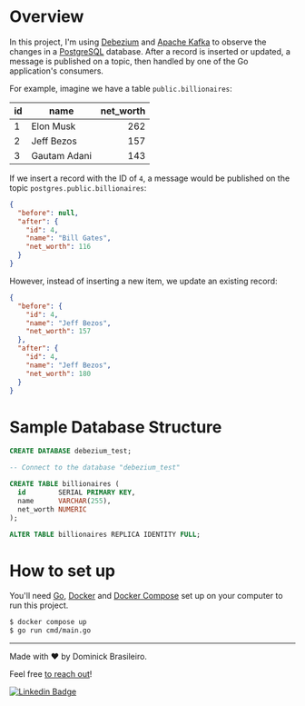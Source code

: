 # Overview
In this project, I'm using [Debezium](https://debezium.io/) and [Apache Kafka](https://kafka.apache.org/) to observe the
changes in a [PostgreSQL](https://www.postgresql.org/) database. After a record is inserted or updated, a message is
published on a topic, then handled by one of the Go application's consumers.

For example, imagine we have a table `public.billionaires`:

| id | name         | net_worth |
|----|--------------|----------:|
| 1  | Elon Musk    | 262       |
| 2  | Jeff Bezos   | 157       |
| 3  | Gautam Adani | 143       |

If we insert a record with the ID of `4`, a message would be published on the topic `postgres.public.billionaires`:
```json
{
  "before": null,
  "after": {
    "id": 4,
    "name": "Bill Gates",
    "net_worth": 116
  }
}
```

However, instead of inserting a new item, we update an existing record:
```json
{
  "before": {
    "id": 4,
    "name": "Jeff Bezos",
    "net_worth": 157
  },
  "after": {
    "id": 4,
    "name": "Jeff Bezos",
    "net_worth": 180
  }
}
```

# Sample Database Structure
```sql
CREATE DATABASE debezium_test;

-- Connect to the database "debezium_test"

CREATE TABLE billionaires (
  id        SERIAL PRIMARY KEY,
  name      VARCHAR(255),
  net_worth NUMERIC
);

ALTER TABLE billionaires REPLICA IDENTITY FULL;
```

# How to set up
You'll need [Go](https://go.dev/dl/), [Docker](https://docs.docker.com/engine/install/)
and [Docker Compose](https://docs.docker.com/compose/install/) set up on your computer to run this project.
```sh
$ docker compose up
$ go run cmd/main.go
```

---

Made with ❤️ by Dominick Brasileiro.

Feel free [to reach out](https://www.linkedin.com/in/dominickbrasileiro/)!

[![Linkedin Badge](https://img.shields.io/badge/-LinkedIn-blue?style=flat-square&logo=Linkedin&logoColor=white&link=https://www.linkedin.com/in/dominickbrasileiro/)](https://www.linkedin.com/in/dominickbrasileiro/)
